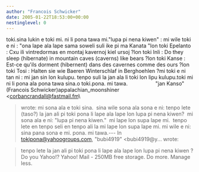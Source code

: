 ```yaml
---
author: "Francois Schwicker"
date: 2005-01-22T18:53:00+00:00
nestinglevel: 0
---
```

toki.sina lukin e toki mi. ni li pona tawa mi."lupa pi nena kiwen" : mi wile toki e ni : "ona lape ala lape sama soweli suli ike pi ma Kanata "lon toki Epelanto : Cxu ili vintredormas en montaj kavernoj kiel ursoj ?lon toki Inli : Do they sleep (hibernate) in mountain caves (caverns) like bears ?lon toki Kanse : Est-ce qu'ils dorment (hibernent) dans des cavernes comme des ours ?lon toki Tosi : Halten sie wie Baeren Winterschlaf in Berghoehlen ?mi toki e ni tan ni : mi jan sin lon kulupu. tenpo suli la jan ala li toki lon lipu kulupu.toki mi ni li pona ala pona tawa sina.o toki.pona. mi tawa.                   "jan Kanso"      (Francois Schwicker)appalachian\_moonshiner <[corbancrandall@fastmail.fm](mailto://corbancrandall@fastmail.fm)\
> wrote:
mi sona ala e toki sina.  sina wile sona ala sona e ni: tenpo lete (taso?) la jan ali pi toki pona li lape ala lape lon lupa pi nena kiwen?  mi sona ala e ni: "lupa pi nena kiwen."  mi lape lon supa lape mi.  tenpo lete en tenpo seli en tenpo ali la mi lape lon supa lape mi. mi wile e ni: sina pana sona e mi. pona. mi tawa.---
 In [tokipona@yahoogroups.com](mailto://tokipona@yahoogroups.com), "bubi4919" <bubi4919@y...
> wrote:

> 
> tenpo lete la jan ali pi toki pona li lape ala lape lon lupa pi nena 
> kiwen ?Do you Yahoo!? Yahoo! Mail - 250MB free storage. Do more. Manage less.